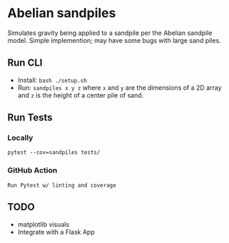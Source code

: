 # Abelian sandpiles 
Simulates gravity being applied to a sandpile per the Abelian sandpile model. Simple implemention; may have some bugs with large sand piles.

## Run CLI
- Install: `bash ./setup.sh`
- Run: `sandpiles x y z` where `x` and `y` are the dimensions of a 2D array and `z` is the height of a center pile of sand.

## Run Tests
### Locally
`pytest --cov=sandpiles tests/`
### GitHub Action
`Run Pytest w/ linting and coverage`


## TODO 
- matplotlib visuals
- Integrate with a Flask App